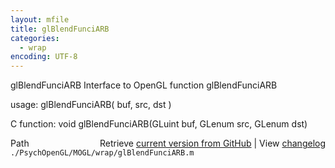 ```yaml
---
layout: mfile
title: glBlendFunciARB
categories:
  - wrap
encoding: UTF-8
---
```


glBlendFunciARB  Interface to OpenGL function glBlendFunciARB  

usage:  glBlendFunciARB( buf, src, dst )  

C function:  void glBlendFunciARB(GLuint buf, GLenum src, GLenum dst)  


<div class="code_header" style="text-align:right;">
  <span style="float:left;">Path&nbsp;&nbsp;</span> <span class="counter">Retrieve <a href=
  "https://raw.github.com/Psychtoolbox-3/Psychtoolbox-3/beta/./PsychOpenGL/MOGL/wrap/glBlendFunciARB.m">current version from GitHub</a> | View <a href=
  "https://github.com/Psychtoolbox-3/Psychtoolbox-3/commits/beta/./PsychOpenGL/MOGL/wrap/glBlendFunciARB.m">changelog</a></span>
</div>
<div class="code">
  <code>./PsychOpenGL/MOGL/wrap/glBlendFunciARB.m</code>
</div>
